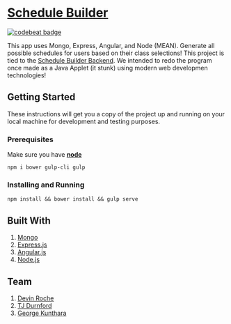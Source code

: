 # [Schedule Builder](http://www.schedulebuilder.party)
<a href="https://codebeat.co/projects/github-com-devinroche-schedulebuilder-master"><img alt="codebeat badge" src="https://codebeat.co/badges/909d23cb-26bc-4631-b122-9ce856a7e67b" /></a>

This app uses Mongo, Express, Angular, and Node (MEAN). Generate all possible schedules for users based on their class selections! This project is tied to the [Schedule Builder Backend](https://github.com/tdurnford/schedule-builder-backend). We intended to redo the program once made as a Java Applet (it stunk) using modern web developmen technologies! 

## Getting Started
These instructions will get you a copy of the project up and running on your local machine for development and testing purposes. 

### Prerequisites
Make sure you have [**node**](https://nodejs.org/en/)
```
npm i bower gulp-cli gulp
```

### Installing and Running
```
npm install && bower install && gulp serve
```

## Built With
1. [Mongo](https://www.mongodb.com/)
2. [Express.js](https://expressjs.com/)
3. [Angular.js](https://angularjs.org/)
4. [Node.js](https://nodejs.org/en/)

## Team
1. [Devin Roche](https://github.com/devinroche)
2. [TJ Durnford](https://github.com/tdurnford)
3. [George Kunthara](https://github.com/gkunthara) 
